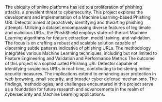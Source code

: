 The ubiquity of online	 platforms has led to a proliferation of phishing attacks, a prevalent threat to cybersecurity. This project explores the development and implementation of a Machine Learning-based Phishing URL Detector aimed at proactively identifying and thwarting phishing attempts.
Utilizing a dataset encompassing diverse features of legitimate and malicious URLs, the PhishShield employs state-of-the-art Machine Learning algorithms for feature extraction, model training, and validation. The focus is on crafting a robust and scalable solution capable of discerning subtle patterns indicative of phishing URLs.
The methodology integrates various Machine Learning techniques, including but not limited to Feature Engineering and Validation and Performance Metrics
The outcome of this project is a sophisticated Phishing URL Detector capable of identifying suspicious URLs in real-time, contributing to bolstering online security measures. The implications extend to enhancing user protection in web browsing, email security, and broader cyber defense mechanisms.
The findings, methodologies, and challenges encountered in this project serve as a foundation for future research and advancements in the realm of cybersecurity and Machine Learning applications.


